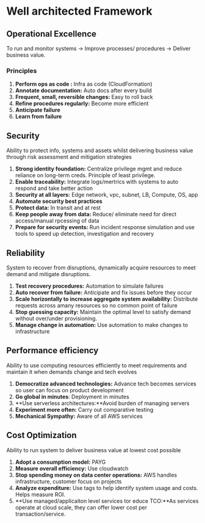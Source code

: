 # Well architected Framework

## Operational Excellence
To run and monitor systems -> Improve processes/ procedures -> Deliver business value.

### Principles
1. **Perform ops as code :** Infra as code (CloudFormation)
2. **Annotate documentation:** Auto docs after every build
3. **Frequent, small, reversible changes:** Easy to roll back
4. **Refine procedures regularly:** Become more efficient
5. **Anticipate failure**
6. **Learn from failure**

## Security
Ability to protect info, systems and assets whilst delivering business value through risk assessment and mitigation strategies

1.  **Strong identity foundation:** Centralize privilege mgmt and reduce reliance on long-term creds. Principle of least privilege.
2.  **Enable traceability:** Integrate logs/mertrics with systems to auto respond and take better action
3.  **Security at all layers:** Edge network, vpc, subnet, LB, Compute, OS, app
4.  **Automate security best practices**
5.  **Protect data:** In transit and at rest
6.  **Keep people away from data:** Reduce/ eliminate need for direct access/manual rpcessing of data
7.  **Prepare for security events:** Run incident response simulation and use tools to speed up detection, investigation and recovery


## Reliability
 System to recover from disruptions, dynamically acquire resources to meet demand and mitigate disruptions.

 1. **Test recovery procedures:** Automation to simulate failures
 2. **Auto recover from failure:** Anticipate and fix issues before they occur
 3. **Scale horizontally to increase aggregate system availability:** Distribute requests across amany resources so no common point of failure
 4. **Stop guessing capacity:** Maintain the optimal level to satisfy demand without over/under provisioning.
 5. **Manage change in automation:** Use automation to make changes to infrastructure
 
 ## Performance efficiency

 Ability to use computing resources efficiently to meet requirements and maintain it when demands change and tech evolves

 1. **Democratize advanced technologies:** Advance tech becomes services so user can focus on product development
 2. **Go global in minutes**: Deployment in minutes
 3. **Use serverless architectures:**Avoid burden of managing servers
 4. **Experiment more often:** Carry out comparative testing
 5. **Mechanical Sympathy:** Aware of all AWS services

## Cost Optimization

Ability to run system to deliver business value at lowest cost possible

1. **Adopt a consumption model:** PAYG
2. **Measure overall efficiency:** Use cloudwatch
3. **Stop spending money on data center operations:** AWS handles infrastructure, customer focus on projects
4. **Analyze expenditure:** Use tags to help identify system usage and costs. Helps measure ROI.
5. **Use managed/applicaiton level services tor educe TCO:**As services operate at cloud scale, they can offer lower cost per transaction/service.